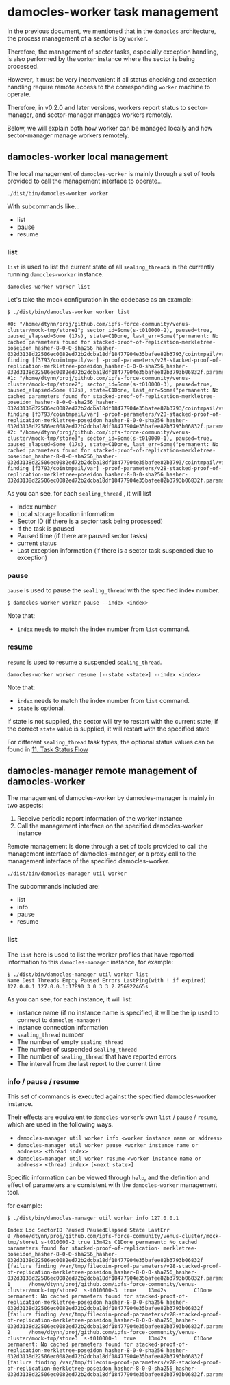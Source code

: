 # damocles-worker task management

In the previous document, we mentioned that in the `damocles` architecture, the process management of a sector is by `worker`.

Therefore, the management of sector tasks, especially exception handling, is also performed by the `worker` instance where the sector is being processed.

However, it must be very inconvenient if all status checking and exception handling require remote access to the corresponding `worker` machine to operate.

Therefore, in v0.2.0 and later versions, workers report status to sector-manager, and sector-manager manages workers remotely.

Below, we will explain both how worker can be managed locally and how sector-manager manage workers remotely.

## damocles-worker local management

The local management of `damocles-worker` is mainly through a set of tools provided to call the management interface to operate…


```
./dist/bin/damocles-worker worker
```

With subcommands like…

- list
- pause
- resume


### list

`list` is used to list the current state of all `sealing_thread`s in the currently running `damocles-worker` instance.

```
damocles-worker worker list
```

Let's take the mock configuration in the codebase as an example:

```
$ ./dist/bin/damocles-worker worker list

#0: "/home/dtynn/proj/github.com/ipfs-force-community/venus-cluster/mock-tmp/store1"; sector_id=Some(s-t010000-2), paused=true, paused_elapsed=Some (17s), state=C1Done, last_err=Some("permanent: No cached parameters found for stacked-proof-of-replication-merkletree-poseidon_hasher-8-0-0-sha256_hasher-032d3138d22506ec0082ed72b2dcba18df18477904e35bafee82b3793/cointmpail/var finding [f3793/cointmpail/var] -proof-parameters/v28-stacked-proof-of-replication-merkletree-poseidon_hasher-8-0-0-sha256_hasher-032d3138d22506ec0082ed72b2dcba18df18477904e35bafee82b3793b06832f.params]")
#1: "/home/dtynn/proj/github.com/ipfs-force-community/venus-cluster/mock-tmp/store2"; sector_id=Some(s-t010000-3), paused=true, paused_elapsed=Some (17s), state=C1Done, last_err=Some("permanent: No cached parameters found for stacked-proof-of-replication-merkletree-poseidon_hasher-8-0-0-sha256_hasher-032d3138d22506ec0082ed72b2dcba18df18477904e35bafee82b3793/cointmpail/var finding [f3793/cointmpail/var] -proof-parameters/v28-stacked-proof-of-replication-merkletree-poseidon_hasher-8-0-0-sha256_hasher-032d3138d22506ec0082ed72b2dcba18df18477904e35bafee82b3793b06832f.params]")
#2: "/home/dtynn/proj/github.com/ipfs-force-community/venus-cluster/mock-tmp/store3"; sector_id=Some(s-t010000-1), paused=true, paused_elapsed=Some (17s), state=C1Done, last_err=Some("permanent: No cached parameters found for stacked-proof-of-replication-merkletree-poseidon_hasher-8-0-0-sha256_hasher-032d3138d22506ec0082ed72b2dcba18df18477904e35bafee82b3793/cointmpail/var finding [f3793/cointmpail/var] -proof-parameters/v28-stacked-proof-of-replication-merkletree-poseidon_hasher-8-0-0-sha256_hasher-032d3138d22506ec0082ed72b2dcba18df18477904e35bafee82b3793b06832f.params]")
```

As you can see, for each `sealing_thread` , it will list

- Index number
- Local storage location information
- Sector ID (if there is a sector task being processed)
- If the task is paused
- Paused time (if there are paused sector tasks)
- current status
- Last exception information (if there is a sector task suspended due to exception)



### pause

`pause` is used to pause the `sealing_thread` with the specified index number.

```
$ damocles-worker worker pause --index <index>
```

Note that:

- `index` needs to match the index number from `list` command.



### resume

`resume` is used to resume a suspended `sealing_thread`. 

```
damocles-worker worker resume [--state <state>] --index <index>
```

Note that:

- `index` needs to match the index number from `list` command.
- `state` is optional.

If state is not supplied, the sector will try to restart with the current state; if the correct `state` value is supplied, it will restart with the specified state

For different `sealing_thread` task types, the optional status values ​​can be found in [11. Task Status Flow](./11.task-status-flow.md)



## damocles-manager remote management of damocles-worker

The management of damocles-worker by damocles-manager is mainly in two aspects:

1. Receive periodic report information of the worker instance
2. Call the management interface on the specified damocles-worker instance

Remote management is done through a set of tools provided to call the management interface of damocles-manager, or a proxy call to the management interface of the specified damocles-worker.

```
./dist/bin/damocles-manager util worker
```

The subcommands included are:

- list
- info
- pause
- resume

### list

The `list` here is used to list the worker profiles that have reported information to this `damocles-manager` instance, for example:

```
$ ./dist/bin/damocles-manager util worker list
Name Dest Threads Empty Paused Errors LastPing(with ! if expired)
127.0.0.1 127.0.0.1:17890 3 0 3 3 2.756922465s
```

As you can see, for each instance, it will list:

- instance name (if no instance name is specified, it will be the ip used to connect to `damocles-manager`)
- instance connection information
- `sealing_thread` number
- The number of empty `sealing_thread`
- The number of suspended `sealing_thread`
- The number of `sealing_thread` that have reported errors
- The interval from the last report to the current time



### info / pause / resume

This set of commands is executed against the specified damocles-worker instance.

Their effects are equivalent to `damocles-worker`’s own `list` / `pause` / `resume`, which are used in the following ways.

- `damocles-manager util worker info <worker instance name or address>`
- `damocles-manager util worker pause <worker instance name or address> <thread index>`
- `damocles-manager util worker resume <worker instance name or address> <thread index> [<next state>]`

Specific information can be viewed through `help`, and the definition and effect of parameters are consistent with the `damocles-worker` management tool.

for example:

```
$ ./dist/bin/damocles-manager util worker info 127.0.0.1

Index Loc SectorID Paused PausedElapsed State LastErr
0 /home/dtynn/proj/github.com/ipfs-force-community/venus-cluster/mock-tmp/store1 s-t010000-2 true 13m42s C1Done permanent: No cached parameters found for stacked-proof-of-replication- merkletree-poseidon_hasher-8-0-0-sha256_hasher-032d3138d22506ec0082ed72b2dcba18df18477904e35bafee82b3793b06832f [failure finding /var/tmp/filecoin-proof-parameters/v28-stacked-proof-of-replication-merkletree-poseidon_hasher-8-0-0-sha256_hasher-032d3138d22506ec0082ed72b2dcba18df18477904e35bafee82b3793b06832f.params]
1      /home/dtynn/proj/github.com/ipfs-force-community/venus-cluster/mock-tmp/store2  s-t010000-3  true    13m42s         C1Done  permanent: No cached parameters found for stacked-proof-of-replication-merkletree-poseidon_hasher-8-0-0-sha256_hasher-032d3138d22506ec0082ed72b2dcba18df18477904e35bafee82b3793b06832f [failure finding /var/tmp/filecoin-proof-parameters/v28-stacked-proof-of-replication-merkletree-poseidon_hasher-8-0-0-sha256_hasher-032d3138d22506ec0082ed72b2dcba18df18477904e35bafee82b3793b06832f.params]
2      /home/dtynn/proj/github.com/ipfs-force-community/venus-cluster/mock-tmp/store3  s-t010000-1  true    13m42s         C1Done  permanent: No cached parameters found for stacked-proof-of-replication-merkletree-poseidon_hasher-8-0-0-sha256_hasher-032d3138d22506ec0082ed72b2dcba18df18477904e35bafee82b3793b06832f [failure finding /var/tmp/filecoin-proof-parameters/v28-stacked-proof-of-replication-merkletree-poseidon_hasher-8-0-0-sha256_hasher-032d3138d22506ec0082ed72b2dcba18df18477904e35bafee82b3793b06832f.params]
```